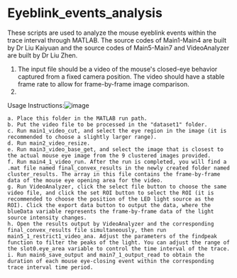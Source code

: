 # Eyeblink_events_analysis
These scripts are used to analyze the mouse eyeblink events within the trace interval through MATLAB. The source codes of Main1-Main4 are built by Dr Liu Kaiyuan and the source codes of Main5-Main7 and VideoAnalyzer are built by Dr Liu Zhen.
1. The input file should be a video of the mouse's closed-eye behavior captured from a fixed camera position. The video should have a stable frame rate to allow for frame-by-frame image comparison.
2. 
Usage Instructions:![image](https://github.com/user-attachments/assets/bc09b795-456a-48c2-898e-36d327df7f63)

	a. Place this folder in the MATLAB run path.
	b. Put the video file to be processed in the "dataset1" folder.
	c. Run main1_video_cut, and select the eye region in the image (it is recommended to choose a slightly larger range).
	d. Run main2_video_resize.
	e. Run main3_video_base_get, and select the image that is closest to the actual mouse eye image from the 9 clustered images provided.
	f. Run main4_1_video_run. After the run is completed, you will find a .mat file named final_convex_results in the newly created folder named cluster_results. The array in this file contains the frame-by-frame data of the mouse eye opening area for the video.
	g. Run VideoAnalyzer, click the select file button to choose the same video file, and click the set ROI button to select the ROI (it is recommended to choose the position of the LED light source as the ROI). Click the export data button to output the data, where the blueData variable represents the frame-by-frame data of the light source intensity changes.
	h. Open the results output by VideoAnalyzer and the corresponding final_convex_results file simultaneously, then run main5_1_restrict1_video_ana. Adjust the parameters of the findpeak function to filter the peaks of the light. You can adjust the range of the slot0.eye_area variable to control the time interval of the trace.
	i. Run main6_save_output and main7_1_output_read to obtain the duration of each mouse eye-closing event within the corresponding trace interval time period.
